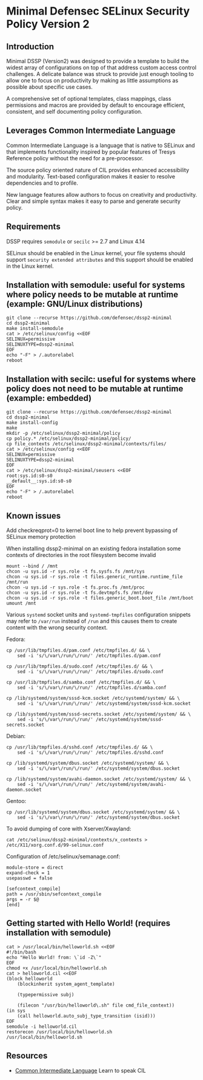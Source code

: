 # Minimal Defensec SELinux Security Policy Version 2

## Introduction

Minimal DSSP (Version2) was designed to provide a template to build the widest array of configurations on top of that address custom access control challenges. A delicate balance was struck to provide just enough tooling to allow one to focus on productivity by making as little assumptions as possible about specific use cases.

A comprehensive set of optional templates, class mappings, class permissions and macros are provided by default to encourage efficient, consistent, and self documenting policy configuration.


## Leverages Common Intermediate Language

Common Intermediate Language is a language that is native to SELinux and that implements functionality inspired by popular features of Tresys Reference policy without the need for a pre-processor.

The source policy oriented nature of CIL provides enhanced accessibility and modularity. Text-based configuration makes it easier to resolve dependencies and to profile.

New language features allow authors to focus on creativity and productivity. Clear and simple syntax makes it easy to parse and generate security policy.


## Requirements

DSSP requires `semodule` or `secilc` >= 2.7 and Linux 4.14

SELinux should be enabled in the Linux kernel, your file systems should support `security extended attributes` and this support should be enabled in the Linux kernel.


## Installation with semodule: useful for systems where policy needs to be mutable at runtime (example: GNU/Linux distributions)

    git clone --recurse https://github.com/defensec/dssp2-minimal
    cd dssp2-minimal
    make install-semodule
	cat > /etc/selinux/config <<EOF
    SELINUX=permissive
    SELINUXTYPE=dssp2-minimal
    EOF
    echo "-F" > /.autorelabel
    reboot


## Installation with secilc: useful for systems where policy does not need to be mutable at runtime (example: embedded)

    git clone --recurse https://github.com/defensec/dssp2-minimal
    cd dssp2-minimal
    make install-config
    make
    mkdir -p /etc/selinux/dssp2-minimal/policy
    cp policy.* /etc/selinux/dssp2-minimal/policy/
    cp file_contexts /etc/selinux/dssp2-minimal/contexts/files/
	cat > /etc/selinux/config <<EOF
    SELINUX=permissive
    SELINUXTYPE=dssp2-minimal
    EOF
    cat > /etc/selinux/dssp2-minimal/seusers <<EOF
    root:sys.id:s0-s0
    __default__:sys.id:s0-s0
    EOF
    echo "-F" > /.autorelabel
    reboot


## Known issues

Add checkreqprot=0 to kernel boot line to help prevent bypassing of SELinux memory protection

When installing dssp2-minimal on an existing fedora installation some contexts of directories in the root filesystem become invalid

    mount --bind / /mnt
    chcon -u sys.id -r sys.role -t fs.sysfs.fs /mnt/sys
    chcon -u sys.id -r sys.role -t files.generic_runtime.runtime_file /mnt/run
    chcon -u sys.id -r sys.role -t fs.proc.fs /mnt/proc
    chcon -u sys.id -r sys.role -t fs.devtmpfs.fs /mnt/dev
    chcon -u sys.id -r sys.role -t files.generic_boot.boot_file /mnt/boot
    umount /mnt

Various `systemd` socket units and `systemd-tmpfiles` configuration snippets may refer to `/var/run` instead of `/run` and this causes them to create content with the wrong security context.

Fedora:

    cp /usr/lib/tmpfiles.d/pam.conf /etc/tmpfiles.d/ && \
        sed -i 's/\/var\/run/\/run/' /etc/tmpfiles.d/pam.conf

    cp /usr/lib/tmpfiles.d/sudo.conf /etc/tmpfiles.d/ && \
        sed -i 's/\/var\/run/\/run/' /etc/tmpfiles.d/sudo.conf

    cp /usr/lib/tmpfiles.d/samba.conf /etc/tmpfiles.d/ && \
        sed -i 's/\/var\/run/\/run/' /etc/tmpfiles.d/samba.conf

    cp /lib/systemd/system/sssd-kcm.socket /etc/systemd/system/ && \
        sed -i 's/\/var\/run/\/run/' /etc/systemd/system/sssd-kcm.socket

    cp /lib/systemd/system/sssd-secrets.socket /etc/systemd/system/ && \
        sed -i 's/\/var\/run/\/run/' /etc/systemd/system/sssd-secrets.socket

Debian:

    cp /usr/lib/tmpfiles.d/sshd.conf /etc/tmpfiles.d/ && \
        sed -i 's/\/var\/run/\/run/' /etc/tmpfiles.d/sshd.conf

    cp /lib/systemd/system/dbus.socket /etc/systemd/system/ && \
        sed -i 's/\/var\/run/\/run/' /etc/systemd/system/dbus.socket

    cp /lib/systemd/system/avahi-daemon.socket /etc/systemd/system/ && \
        sed -i 's/\/var\/run/\/run/' /etc/systemd/system/avahi-daemon.socket

Gentoo:

    cp /usr/lib/systemd/system/dbus.socket /etc/systemd/system/ && \
        sed -i 's/\/var\/run/\/run/' /etc/systemd/system/dbus.socket

To avoid dumping of core with Xserver/Xwayland:

    cat /etc/selinux/dssp2-minimal/contexts/x_contexts > /etc/X11/xorg.conf.d/99-selinux.conf

Configuration of /etc/selinux/semanage.conf:

    module-store = direct
    expand-check = 1
    usepasswd = false

    [sefcontext_compile]
    path = /usr/sbin/sefcontext_compile
    args = -r $@
    [end]

## Getting started with Hello World! (requires installation with semodule)

    cat > /usr/local/bin/helloworld.sh <<EOF
    #!/bin/bash
    echo "Hello World! from: \`id -Z\`"
    EOF
    chmod +x /usr/local/bin/helloworld.sh
    cat > helloworld.cil <<EOF
    (block helloworld
        (blockinherit system_agent_template)

        (typepermissive subj)

        (filecon "/usr/bin/helloworld\.sh" file cmd_file_context))
    (in sys
        (call helloworld.auto_subj_type_transition (isid)))
    EOF
    semodule -i helloworld.cil
    restorecon /usr/local/bin/helloworld.sh
    /usr/local/bin/helloworld.sh


## Resources

* [Common Intermediate Language](https://github.com/SELinuxProject/selinux/blob/master/secilc/docs/README.md) Learn to speak CIL

